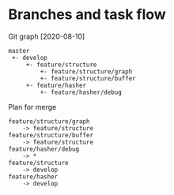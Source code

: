 # Branches and task flow

Git graph [2020-08-10]

```
master
 +- develop
     +- feature/structure
         +- feature/structure/graph
         +- feature/structure/buffer
     +- feature/hasher
         +- feature/hasher/debug
```

Plan for merge

```
feature/structure/graph
    -> feature/structure
feature/structure/buffer
    -> feature/structure
feature/hasher/debug
    -> *
feature/structure
    -> develop
feature/hasher
    -> develop
```